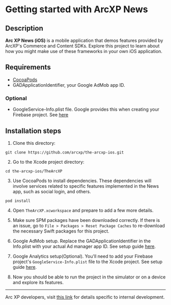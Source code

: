 #  Getting started with ArcXP News

## Description
**Arc XP News (iOS)** is a mobile application that demos features provided by ArcXP's Commerce and Content SDKs. Explore this project to learn about how you might make use of these frameworks in your own iOS application.

## Requirements
- [CocoaPods](https://guides.cocoapods.org/using/getting-started.html)
- GADApplicationIdentifier, your Google AdMob app ID. 

### Optional
- GoogleService-Info.plist file. Google provides this when creating your Firebase project. See [here](https://firebase.google.com/docs/ios/setup)

## Installation steps
1. Clone this directory: 
``` 
git clone https://github.com/arcxp/the-arcxp-ios.git
```

2. Go to the Xcode project directory: 
```
cd the-arcxp-ios/TheArcXP
```

3. Use CocoaPods to install dependencies. These dependencies will involve services related to specific features implemented in the News app, such as social login, and others. 
```
pod install
```

4. Open `TheArcXP.xcworkspace` and prepare to add a few more details.

5. Make sure SPM packages have been downloaded correctly. If there is an issue, go to `File > Packages > Reset Package Caches` to re-download the necessary Swift packages for this project.

6. Google AdMob setup. Replace the GADApplicationIdentifier in the Info.plist with your actual Ad manager app ID. See setup guide [here](https://developers.google.com/admob/ios/quick-start).

7. Google Analytics setup(Optional). You'll need to add your Firebase project's `GoogleService-Info.plist` file to the Xcode project. See setup guide [here](https://firebase.google.com/docs/analytics/get-started?platform=ios).

8. Now you should be able to run the project in the simulator or on a device and explore its features.

---

Arc XP developers, visit [this link](https://arcpublishing.atlassian.net/wiki/spaces/UNI/pages/3739549854/Getting+Started+with+The+Arc+XP+Project+Internal) for details specific to internal development.
